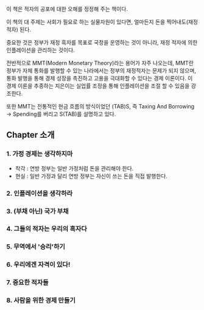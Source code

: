 이 책은 적자의 공포에 대한 오해를 정정해 주는 책이다.

이 책의 대 주제는 사회가 필요로 하는 실물자원이 있다면, 얼마든지 돈을 찍어내도(재정 적자) 된다.

중요한 것은 정부가 재정 흑자를 목표로 국정을 운영하는 것이 아니라, 재정 적자에 의한 인플레이션을 관리하는 것이다.

전반적으로 MMT(Modern Monetary Theory)라는 용어가 자주 나오는데, MMT란 정부가 자체 통화를 발행할 수 있는 나라에서는 정부의 재정적자는 문제가 되지 않으며, 통화 발행을 통해 경제 성장을 촉진하고 고용을 극대화할 수 있다는 경제 이론이다. 이 경제 이론을 추종하는 지은이는 실업률 조정을 통해 인플레이션을 조절 할 수 있음을 강조한다.

또한 MMT는 전통적인 현금 흐름의 방식이었던 (TAB)S, 즉 Taxing And Borrowing -> Spending를 버리고 S(TAB)를 설명하고 있다.

## Chapter 소개
### 1. 가정 경제는 생각하지마
  - 착각 : 연방 정부는 일반 가정처럼 돈을 관리해야 한다.
  - 현실 : 일반 가정과 달리 연방 정부는 자신이 쓰는 돈을 직접 발행한다.
### 2. 인플레이션을 생각하라
### 3. (부채 아닌) 국가 부채
### 4. 그들의 적자는 우리의 흑자다
### 5. 무역에서 '승리'하기
### 6. 우리에겐 자격이 있다!
### 7. 중요한 적자들
### 8. 사람을 위한 경제 만들기


